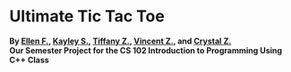 # Ultimate Tic Tac Toe
**By [Ellen F.](https://github.com/ellenfang77), [Kayley S.](https://github.com/kayleyseow), [Tiffany Z.](https://github.com/tfyzhang), [Vincent Z.](https://github.com/randomtanki), and [Crystal Z.](https://github.com/khaotically)**  
**Our Semester Project for the CS 102 Introduction to Programming Using C++ Class**
